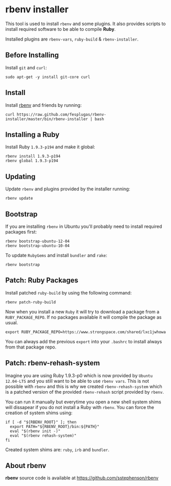 rbenv installer
===============

This tool is used to install `rbenv` and some plugins. It also provides 
scripts to install required software to be able to compile **Ruby**.

Installed plugins are `rbenv-vars`, `ruby-build` & `rbenv-installer`.


Before Installing
-----------------

Install `git` and `curl`:

    sudo apt-get -y install git-core curl


Install
-------

Install [rbenv] and friends by running:

    curl https://raw.github.com/fesplugas/rbenv-installer/master/bin/rbenv-installer | bash


Installing a Ruby
-----------------

Install Ruby `1.9.3-p194` and make it global:

    rbenv install 1.9.3-p194
    rbenv global 1.9.3-p194


Updating
--------

Update `rbenv` and plugins provided by the installer running:

    rbenv update


Bootstrap
---------

If you are installing `rbenv` in Ubuntu you'll probably need to install
required packages first:

    rbenv bootstrap-ubuntu-12-04
    rbenv bootstrap-ubuntu-10-04

To update `RubyGems` and install `bundler` and `rake`:

    rbenv bootstrap


Patch: Ruby Packages
--------------------

Install patched `ruby-build` by using the following command:

    rbenv patch-ruby-build

Now when you install a new `Ruby` it will try to download a package
from a `RUBY_PACKAGE_REPO`. If no packages available it will compile
the package as usual.

    export RUBY_PACKAGE_REPO=https://www.strongspace.com/shared/lxc1jwhowa

You can always add the previous `export` into your `.bashrc` to install
always from that package repo.


Patch: rbenv-rehash-system
--------------------------

Imagine you are using Ruby 1.9.3-p0 which is now provided by `Ubuntu 12.04-LTS`
and you still want to be able to use `rbenv vars`. This is not possible with
`rbenv` and this is why we created `rbenv-rehash-system` which is a patched
version of the provided `rbenv-rehash` script provided by `rbenv`.

You can run it manually but everytime you open a new shell system shims will
dissapear if you do not install a Ruby with `rbenv`. You can force the creation
of system shims using:

    if [ -d "${RBENV_ROOT}" ]; then
      export PATH="${RBENV_ROOT}/bin:${PATH}"
      eval "$(rbenv init -)"
      eval "$(rbenv rehash-system)"
    fi

Created system shims are: `ruby`, `irb` and `bundler`.


About rbenv
-----------

**rbenv** source code is available at <https://github.com/sstephenson/rbenv>

[rbenv]: https://github.com/sstephenson/rbenv
